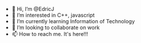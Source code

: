 - 👋 Hi, I’m @EdricJ
- 👀 I’m interested in C++, javascript
- 🌱 I’m currently learning Information of Technology
- 💞️ I’m looking to collaborate on work
- 📫 How to reach me. It's here!!!

<!---
EdricJ/EdricJ is a ✨ special ✨ repository because its `README.md` (this file) appears on your GitHub profile.
You can click the Preview link to take a look at your changes.
--->
